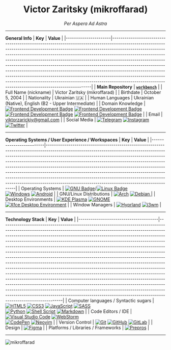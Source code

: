 <h1 align="center">Victor Zaritsky (mikroffarad)</h1>
<p align="center"><i>Per Aspera Ad Astra</i></p>

***

**General Info**
| **Key**              | **Value**                                                                                                                                                                                                                                                                                                                                                                                                                                                                                                                                                                                                                                                                                                          |
|----------------------|--------------------------------------------------------------------------------------------------------------------------------------------------------------------------------------------------------------------------------------------------------------------------------------------------------------------------------------------------------------------------------------------------------------------------------------------------------------------------------------------------------------------------------------------------------------------------------------------------------------------------------------------------------------------------------------------------------------------|
| **Main Repository**  | [**`workbench`**](https://github.com/mikroffarad/workbench/tree/main)                                                                                                                                                                                                                                                                                                                                                                                                                                                                                                                                                                                                                                              |
| Full Name (nickname) | Victor Zaritsky (mikroffarad)                                                                                                                                                                                                                                                                                                                                                                                                                                                                                                                                                                                                                                                                                      |
| Birthdate            | October 5, 2004                                                                                                                                                                                                                                                                                                                                                                                                                                                                                                                                                                                                                                                                                                    |
| Nationality          | Ukrainian 🇺🇦                                                                                                                                                                                                                                                                                                                                                                                                                                                                                                                                                                                                                                                                                                       |
| Human Languages      | Ukrainian (Native), English (B2 - Upper Intermediate)                                                                                                                                                                                                                                                                                                                                                                                                                                                                                                                                                                                                                                                              |
| Domain Knowledge     | [![Frontend Development Badge](https://img.shields.io/badge/-Frontend%20Development-01D277?style=for-the-badge&logoColor=white)](https://github.com/mikroffarad/mikroffarad) [![Frontend Development Badge](https://img.shields.io/badge/-Computer%20Science-5600FF?style=for-the-badge&logoColor=white)](https://github.com/mikroffarad/mikroffarad) <br> [![Frontend Development Badge](https://img.shields.io/badge/-Music%20Production-FF4314?style=for-the-badge&logoColor=white)](https://github.com/mikroffarad/mikroffarad)  [![Frontend Development Badge](https://img.shields.io/badge/-Eletrical%20Engineering-D0FF00?style=for-the-badge&logoColor=white)](https://github.com/mikroffarad/mikroffarad) |
| Email                | viktorzarickiy@gmail.com                                                                                                                                                                                                                                                                                                                                                                                                                                                                                                                                                                                                                                                                                           |
| Social Media         | [![Telegram](https://img.shields.io/badge/Telegram-2CA5E0?style=for-the-badge&logo=telegram&logoColor=white)](https://t.me/mikroffarad_perasperaadastra) [![Instagram](https://img.shields.io/badge/Instagram-%23E4405F.svg?style=for-the-badge&logo=Instagram&logoColor=white)](https://instagram.com/mikroffarad_perasperaadastra) [![Twitter](https://img.shields.io/badge/Twitter/X-%231DA1F2.svg?style=for-the-badge&logo=Twitter&logoColor=white)](https://twitter.com/mikroffarad)                                                                                                                                                                                                                          |

***

**Operating Systems / User Experience / Workspaces**
| **Key**                 | **Value**                                                                                                                                                                                                                                                                                                                                                                                                                                                                                                                                                                                                                       |
|-------------------------|---------------------------------------------------------------------------------------------------------------------------------------------------------------------------------------------------------------------------------------------------------------------------------------------------------------------------------------------------------------------------------------------------------------------------------------------------------------------------------------------------------------------------------------------------------------------------------------------------------------------------------|
| Operating Systems       | [![GNU Badge](https://img.shields.io/badge/-GNU-white?style=for-the-badge&logo=gnu&logoColor=black)](https://www.gnu.org/home.en.html)/[![Linux Badge](https://img.shields.io/badge/-Linux-FCC624?style=for-the-badge&logo=linux&logoColor=black)](https://www.kernel.org/) <br> [![Windows](https://img.shields.io/badge/Windows-0078D6?style=for-the-badge&logo=windows&logoColor=white)](https://www.microsoft.com/en-us/windows)  [![Android](https://img.shields.io/badge/Android-3DDC84?style=for-the-badge&logo=android&logoColor=white)](https://source.android.com/)                                                   |
| GNU/Linux Distributions | [![Arch](https://img.shields.io/badge/Arch-1793D1?logo=arch-linux&logoColor=fff&style=for-the-badge)](https://archlinux.org/) [ ![Debian](https://img.shields.io/badge/Debian-D70A53?style=for-the-badge&logo=debian&logoColor=white)                                                                                                                                                                                                                                                                                                                                                                ](https://www.debian.org/) |
| Desktop Environments    | [![KDE Plasma](https://img.shields.io/badge/KDE%20Plasma-1d99f3?style=for-the-badge&logo=kde&logoColor=white)](https://kde.org/plasma-desktop/) [  ![GNOME](https://img.shields.io/badge/GNOME-white?style=for-the-badge&logo=gnome&logoColor=black)](https://www.gnome.org/) [  ![Xfce Desktop Environment](https://img.shields.io/badge/Xfce-0849ad?style=for-the-badge&logo=Xfce&logoColor=white)](https://www.xfce.org/)                                                                                                                                                                                                    |
| Window Managers         | [![Hyprland](https://img.shields.io/badge/Hyprland-4E518B?style=for-the-badge&logo=hyprland&logoColor=white)](https://hyprland.org/) [![i3wm](https://img.shields.io/badge/i3wm-535D6C?style=for-the-badge)](https://i3wm.org)                                                                                                                                                                                                                                                                                                                                                                                                  |

***

**Technology Stack**
| **Key**                               | **Value**                                                                                                                                                                                                                                                                                                                                                                                                                                                                                                                                                                                                                                                                                                                                                                                                                                                                                                                                                                                                                                                                                                                                                        |
|---------------------------------------|------------------------------------------------------------------------------------------------------------------------------------------------------------------------------------------------------------------------------------------------------------------------------------------------------------------------------------------------------------------------------------------------------------------------------------------------------------------------------------------------------------------------------------------------------------------------------------------------------------------------------------------------------------------------------------------------------------------------------------------------------------------------------------------------------------------------------------------------------------------------------------------------------------------------------------------------------------------------------------------------------------------------------------------------------------------------------------------------------------------------------------------------------------------|
| Computer languages / Syntactic sugars | [![HTML5](https://img.shields.io/badge/html5-%23E34F26.svg?style=for-the-badge&logo=html5&logoColor=white)](https://developer.mozilla.org/en-US/docs/Learn/Getting_started_with_the_web/HTML_basics) [![CSS3](https://img.shields.io/badge/css3-%231572B6.svg?style=for-the-badge&logo=css3&logoColor=white)](https://developer.mozilla.org/en-US/docs/Web/CSS) [![JavaScript](https://img.shields.io/badge/javascript-%23323330.svg?style=for-the-badge&logo=javascript&logoColor=%23F7DF1E)](https://developer.mozilla.org/en-US/docs/Web/JavaScript) [![SASS](https://img.shields.io/badge/SASS-hotpink.svg?style=for-the-badge&logo=SASS&logoColor=white)](https://sass-lang.com) <br> [![Python](https://img.shields.io/badge/python-3670A0?style=for-the-badge&logo=python&logoColor=ffdd54)](https://www.python.org/)  [![Shell Script](https://img.shields.io/badge/shell_script-%23121011.svg?style=for-the-badge&logo=gnu-bash&logoColor=white)](https://www.gnu.org/software/bash/) [![Markdown](https://img.shields.io/badge/markdown-%23000000.svg?style=for-the-badge&logo=markdown&logoColor=white)](https://www.markdownguide.org/getting-started/) |
| Code Editors / IDE                    | [![Visual Studio Code](https://img.shields.io/badge/Visual%20Studio%20Code-0078d7.svg?style=for-the-badge&logo=visual-studio-code&logoColor=white)](https://code.visualstudio.com/)  [![WebStorm](https://img.shields.io/badge/webstorm-143?style=for-the-badge&logo=webstorm&logoColor=white&color=black)](https://www.jetbrains.com/webstorm/) <br> [![CodePen](https://img.shields.io/badge/CodePen-white?style=for-the-badge&logo=codepen&logoColor=black)](https://codepen.io/mikroffarad) [![Neovim](https://img.shields.io/badge/NeoVim-%2357A143.svg?&style=for-the-badge&logo=neovim&logoColor=white)](https://neovim.io/)                                                                                                                                                                                                                                                                                                                                                                                                                                                                                                                                 |
| Version Control                       | [![Git](https://img.shields.io/badge/git-%23F05033.svg?style=for-the-badge&logo=git&logoColor=white)](https://git-scm.com/) [![GitHub](https://img.shields.io/badge/github-%23121011.svg?style=for-the-badge&logo=github&logoColor=white)](https://github.com/mikroffarad) [![GitLab](https://img.shields.io/badge/gitlab-%23181717.svg?style=for-the-badge&logo=gitlab&logoColor=white)](https://gitlab.com/mikroffarad)                                                                                                                                                                                                                                                                                                                                                                                                                                                                                                                                                                                                                                                                                                                                        |
| Design                                | [![Figma](https://img.shields.io/badge/figma-%23F24E1E.svg?style=for-the-badge&logo=figma&logoColor=white)](https://figma.com)                                                                                                                                                                                                                                                                                                                                                                                                                                                                                                                                                                                                                                                                                                                                                                                                                                                                                                                                                                                                                                   |
| Platforms / Libraries / Frameworks    | [![Prepros](https://img.shields.io/badge/Prepros-23bee6?style=for-the-badge)](https://prepros.io/)                                                                                                                                                                                                                                                                                                                                                                                                                                                                                                                                                                                                                                                                                                                                                                                                                                                                                                                                                                                                                                                               |

***

<p><img align="center" src="https://github-readme-streak-stats.herokuapp.com/?user=mikroffarad&" alt="mikroffarad" /></p>
